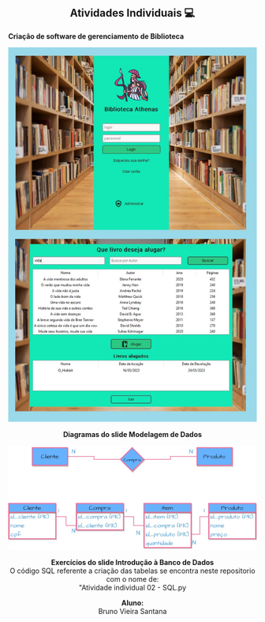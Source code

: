 
<span align="center">

##  Atividades Individuais 💻 

</span>

<span align="center">
  <strong>Criação de software de gerenciamento de Biblioteca</strong>
</p>

<div align="center">
<img src="Biblioteca.jpg" width="700px" />
</div>
</p>

</span>

<p align="center">
  <strong>Diagramas do slide Modelagem de Dados</strong>
</p>

<div align="center">
<img src="Diagrama.jpg" width="700px" />
</div>
</p>

</span>

<p align="center">
<strong>Exercícios do slide Introdução à Banco de Dados</strong><br />
 O código SQL referente a criação das tabelas se encontra neste repositorio com o nome de:<br />
 "Atividade individual 02 - SQL.py
</p>

</span>

<p align="center">
<strong>Aluno:</strong><br />
Bruno Vieira Santana
  
</p>

